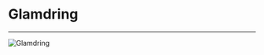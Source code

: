 # Glamdring

---

![Glamdring](https://vignette.wikia.nocookie.net/lotr/images/2/28/Glamdring.jpg/revision/latest?cb=20110311214742)
